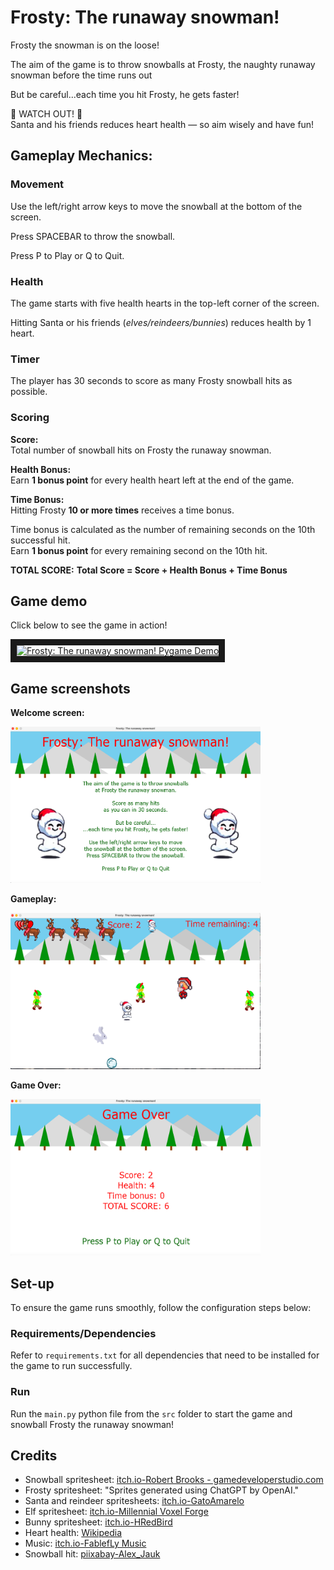 # Frosty: The runaway snowman!

Frosty the snowman is on the loose!

The aim of the game is to throw snowballs at Frosty, the naughty runaway snowman before the time runs out

But be careful...each time you hit Frosty, he gets faster!

👀 WATCH OUT! 👀 \
Santa and his friends reduces heart health — so aim wisely and have fun!

## Gameplay Mechanics:

### Movement

Use the left/right arrow keys to move the snowball at the bottom of the screen.

Press SPACEBAR to throw the snowball.

Press P to Play or Q to Quit.

### Health

The game starts with five health hearts in the top-left corner of the screen.

Hitting Santa or his friends (_elves/reindeers/bunnies_) reduces health by 1 heart.

### Timer

The player has 30 seconds to score as many Frosty snowball hits as possible.

### Scoring

**Score:**\
Total number of snowball hits on Frosty the runaway snowman.

**Health Bonus:**\
Earn **1 bonus point** for every health heart left at the end of the game.

**Time Bonus:**\
Hitting Frosty **10 or more times** receives a time bonus.

Time bonus is calculated as the number of remaining seconds on the 10th successful hit.\
Earn **1 bonus point** for every remaining second on the 10th hit.

**TOTAL SCORE:**
**Total Score = Score + Health Bonus + Time Bonus**

## Game demo

Click below to see the game in action!

<a href="https://www.youtube.com/watch?v=0D62W5GX_c0
" target="_blank"><img src="http://img.youtube.com/vi/0D62W5GX_c0.jpg"
alt="Frosty: The runaway snowman! Pygame Demo" width="400" height="300" border="10" /></a>

## Game screenshots

**Welcome screen:**

<img src="assets/images/readme_imgs/welcome_screen_img.png" alt="Frosty: The runaway snowman! Welcome screen" width="400" height="250">

**Gameplay:**

<img src="assets/images/readme_imgs/game_play_img.png" alt="Game play" width="400" height="250">


**Game Over:**

<img src="assets/images/readme_imgs/game_over_img.png" alt="Game over" width="400" height="250">

## Set-up

To ensure the game runs smoothly, follow the configuration steps below:

### Requirements/Dependencies

Refer to `requirements.txt` for all dependencies that need to be installed for the game to run successfully.

### Run

Run the `main.py` python file from the `src` folder to start the game and snowball Frosty the runaway snowman!

## Credits

- Snowball spritesheet: [itch.io-Robert Brooks - gamedeveloperstudio.com](https://gamedeveloperstudio.itch.io/snowball)
- Frosty spritesheet:  "Sprites generated using ChatGPT by OpenAI."
- Santa and reindeer spritesheets: [itch.io-GatoAmarelo](https://gatoamarelo.itch.io/characters-for-christmas)
- Elf spritesheet: [itch.io-Millennial Voxel Forge](https://millennial-voxel-forge.itch.io/elf-hero)
- Bunny spritesheet: [itch.io-HRedBird](https://hredbird.itch.io/bunny-sprite-sheet)
- Heart health: [Wikipedia](https://en.m.wikipedia.org/wiki/File:Heart_left-highlight_jon_01.svg)
- Music: [itch.io-FablefLy Music](https://fablefly-music.itch.io/its-snowtime)
- Snowball hit: [piixabay-Alex_Jauk](https://pixabay.com/users/alex_jauk-16800354/?utm_source=link-attribution&utm_medium=referral&utm_campaign=music&utm_content=279699)